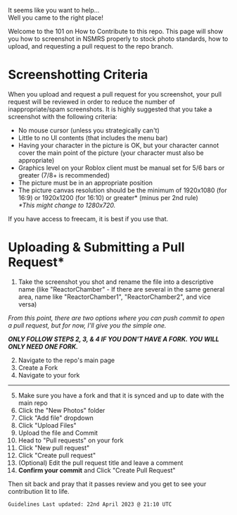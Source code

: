 It seems like you want to help...<br>
Well you came to the right place!

Welcome to the 101 on How to Contribute to this repo. This page will show you how to screenshot in NSMRS properly to stock photo standards, how to upload, and requesting a pull request to the repo branch.

# Screenshotting Criteria
When you upload and request a pull request for you screenshot, your pull request will be reviewed in order to reduce the number of inappropriate/spam screenshots. It is highly suggested that you take a screenshot with the following criteria:
- No mouse cursor (unless you strategically can't)
- Little to no UI contents (that includes the menu bar)
- Having your character in the picture is OK, but your character cannot cover the main point of the picture (your character must also be appropriate)
- Graphics level on your Roblox client must be manual set for 5/6 bars or greater (7/8+ is recommended)
- The picture must be in an appropriate position
- The picture canvas resolution should be the minimum of 1920x1080 (for 16:9) or 1920x1200 (for 16:10) or greater* (minus per 2nd rule)<br>
_*This might change to 1280x720._

If you have access to freecam, it is best if you use that.

# Uploading & Submitting a Pull Request*
1. Take the screenshot you shot and rename the file into a descriptive name (like "ReactorChamber" - If there are several in the same general area, name like "ReactorChamber1", "ReactorChamber2", and vice versa)

_From this point, there are two options where you can push commit to open a pull request, but for now, I'll give you the simple one._

_**ONLY FOLLOW STEPS 2, 3, & 4 IF YOU DON'T HAVE A FORK. YOU WILL ONLY NEED ONE FORK.**_

2. Navigate to the repo's main page
3. Create a Fork 
4. Navigate to your fork
---
5. Make sure you have a fork and that it is synced and up to date with the main repo
5. Click the "New Photos" folder
6. Click "Add file" dropdown
7. Click "Upload Files"
6. Upload the file and Commit
7. Head to "Pull requests" on your fork
8. Click "New pull request"
9. Click "Create pull request"
10. (Optional) Edit the pull request title and leave a comment
11. **Confirm your commit** and Click "Create Pull Request"

Then sit back and pray that it passes review and you get to see your contribution lit to life.

`Guidelines Last updated: 22nd April 2023 @ 21:10 UTC`
